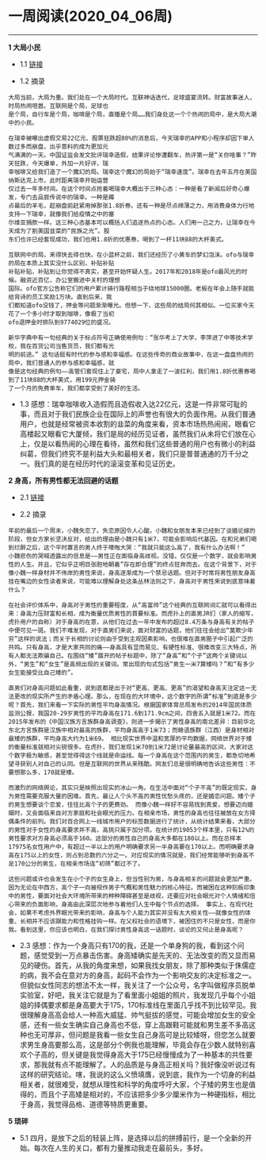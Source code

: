 # 一周阅读(2020_04_06周)

---

**1 大局小民**

- 1.1 [链接](https://mp.weixin.qq.com/s/_BGto8GSmxGrgsKRC6ECYw)

- 1.2 摘录
~~~
大局当前，大局为重。我们处在一个大局时代。互联神话迭代，足球盛宴流转。财富故事迷人，时局热闹喧嚣。互联网是个局，足球也  
是个局，自行车是个局，咖啡是个局，直播是个局……我们身处这一个个热闹的局中，是大局大潮中的小民。  

在瑞幸被曝出虚假交易22亿元、股票狂跌超80%的消息后，今天瑞幸的APP和小程序却因下单人数过多而崩盘，出乎意料的成为更加元  
气满满的一天。中国证监会发文批评瑞幸造假，结果评论惨遭翻车，热评第一是“关你啥事？”昨天狂跌，今天爆单，外加一片好评，瑞  
幸咖啡又给我们造了一个魔幻的局。瑞幸这个魔幻的局始于“瑞幸速度”。瑞幸在去年五月在美国纳斯达克上市，此时距离瑞幸开始运营  
仅过去一年多时间。在这个时间点抢着喝瑞幸大概出于三种心态：一种是看了新闻后好奇心爆发，专门去品尝传说中的瑞幸。一种是薅  
点最后的羊毛，趁崩盘前赶紧用掉那张1.8折券。还有一种是尽点绵薄之力，用消费身体力行地支持一下瑞幸，就像我们给疫情之中的塞  
尔维亚捐款一样。这三种心态基本可以概括人们追逐热点的心态。人们用一己之力，让瑞幸在今天成为了割美国韭菜的“民族之光”。股  
东们也许已经套现成功，我们也用1.8折的优惠券，喝到了一杯11块88的大杯美式。  

互联网中的局，来得快去得也快。在小蓝杯之前，我们还经历了小黄车的梦幻泡沫。ofo与瑞幸的局在本质上其实没什么区别，补贴补贴  
补贴补贴，补贴到让你觉得不真实，甚至开始怀疑人生。2017年和2018年是ofo最风光的时候。融资近百亿，办公室搬进中关村的理想  
国际。ofo官方公告称它们的用户累计骑行路程相当于绕地球15000圈。老板在年会上随手就能给背诗的员工奖励1万块。直到后来，我  
们都知道ofo没钱了，押金等问题渐渐曝光。但想一下，这些局的结局何其相似。一位买家今天花了一个多小时才取到咖啡，像极了当初  
ofo退押金时排队到9774029位的盛况。  

新华字典中有一句经典的关于标点符号正确使用例句：“张华考上了大学，李萍进了中等技术学校，我在百货公司当售货员，我们都有光  
明的前途。” 这句话挺有时代的参与感和幸福感。在这些传奇的商业故事中，在这一盘盘热闹的局中，我们普通人的参与感和幸福感，就  
像是这句经典的例句——高管们套现住上了豪宅，局中人拿走了一波红利，我们用1.8折优惠券喝到了11块88的大杯美式，用199元押金骑  
了一个月的免费单车，我们都享受到了美好的生活。  

~~~

- 1.3 感想：瑞幸咖啡收入造假而且造假收入达22亿元，这是一件非常可耻的事，而且对于我们民族企业在国际上的声誉也有很大的负面作用。从我们普通用户，也就是经常被资本收割的韭菜的角度来看，资本市场热热闹闹，眼看它高楼起又眼看它大厦倾，我们是局的经历见证者，虽然我们从未将它们放在心上，仅是以看热闹的心理在看待，虽然和我们这些普通的用户也有微小的利益纠葛，但我们终究不是利益大头和最相关者，我们只是普普通通的万千分之一。我们真的是在经历时代的滚滚变革和见证历史。


**2 身高，所有男性都无法回避的话题**

- 2.1 [链接](https://mp.weixin.qq.com/s/kc-U1Rwfjz4pTF38W65R9A)

- 2.2 摘录
~~~
年前的最后一个周末，小魏失恋了。失恋原因令人心酸。小魏和女朋友本来已经到了谈婚论嫁的阶段，但女方家长坚决反对，给出的理由是小魏只有1米7，可能会影响后代基因。在和兄弟们喝到烂醉之后，这个平时寡言的男人终于嚎啕大哭：“我就只能这么高了，我有什么办法啊！”
小魏悲伤的哭喊透露出的信息是——男性正在面临身高歧视。没错，仅仅是一个数字，就会影响男性的人生。并且，它似乎正明目张胆地朝着”存在即合理”的终点狂奔而去。在这个背景下，对于像小魏一样身材并不伟岸的男性来说，身高逐渐成为一个禁忌话题。但对于时常将男性朋友身高挂在嘴边的女性读者来说，可能难以理解身处这条丛林法则之下，身高对于男性来说到底意味着什么？  

在社会评价体系中，身高对于男性的重要程度，从“高富帅”这个经典的互联网词汇就可以看得出来：身高力压财富和长相，成为衡量优质男性的首要标准。而虎扑上的直男JR们（家人的缩写，虎扑用户的自称）对于身高的在意，从他们在过去一年中发布的超过8.4万条与身高有关的帖子中便可见一斑。我们不难发现，对于直男们来说，面对财富的话题，他们往往会给出“莫欺少年穷”这样的说法；而关于长相的讨论则由于受到主观因素影响，也很难在直男圈子中引起广泛的共鸣。只有身高，才是大家共同的痛——身高具有显而易见、有硬性标准、很难改变三大特点，所有人都无法欺骗自己。在围绕“矮”展开的帖子标题中，除了“身高”和“个子”这两个关键词以外，“男生”和“女生”是高频出现的关键词。常出现的句式包括“男生一米7算矮吗？”和“有多少女生能接受比自己矮的”。  

直男们对身高问题如此看重，说到底都是出于对“更高、更高、更高”的渴望和身高天注定这一无法更改的现实所产生的矛盾心理。那么，在现在的大环境中，这个数字的所谓“标准”到底是多少呢？首先，我们来看一下实际的男性平均身高情况。根据国家体育总局发布的2014年国民体质监测公报，我国20-29岁男性的平均身高在171.6到171.9cm之间，四舍五入就是1米72。而在2015年发布的《中国汉族方言族群身高调查》，则进一步揭示了男性身高的南北差异：目前华北东北方言族群是汉族中相对最高的族群，平均身高高于1米73；而赣语族群（江西）是身材相对最矮的族群，平均身高大约为1米69。 相比现实世界中温和宽厚的平均数据，网络世界对于矮的衡量标准就相对尖锐很多。在虎扑，我们发现1米70到1米72是讨论量最高的区间，大家对这个数字极为敏感，甚至觉得得这个线就是命运线。每一个身高在这个范围内的男生，都急切地希望寻获别人对自己的认同。但是互联网的世界从来残酷。网友们总是很明确地告诉这些男性：不要想那么多，170就是矮。  

而激烈的网络舆论，其实只是映照出现实的冰山一角。在生活中面对“个子不高”的既定现实，身为男性需要克服大量的困难。首先，最让人个头不高的男性忧愁头疼的，还是婚恋问题。矮个子的男生想要谈个恋爱，往往比高个子的更费劲。 而像小魏一样好不容易找到真爱，想要迈向婚姻时，又会面临来自对方家庭和社会眼光的压力。在相亲市场，男性的身高也往往被放在女方择偶条件的前列。我们对百合网上一线城市用户的标签数据进行了统计，从统计结果来看，大部分的男性对于女性的身高要求并不高，高挑只属于加分项。在统计的19053个样本里，只有12%的男性要求对方身高必须高于160。这部分的男性自己的身高大多都在180以上。而在总样本17975名女性用户中，有超过一半以上的用户明确要求另一半身高要在170以上。而明确要求身高在175以上的女性，则占到总数的六分之一。对应现实的情况就是，我们经常能够听到身高不足170公分的男生，在相亲市场连“初筛”都过不了。

这些问题或许也会发生在小个子的女生身上，但当性别为男，与身高相关的问题就会更加严重。因为无论在中西方，高个子一向被视作男子气概和男性魅力的核心特征。而被困在这种刻板印象中的男性，要面对社会大环境所带来的种种障碍甚至是歧视，还要应对社会眼光对个人情绪和信心带来的负面影响，身高由此深层次地参与着他们人生中每个节点的选择。 事实上，在现代社会，如果不考虑外界眼光带来的影响，身高与个人能力其实并没有太大相关性——就像女性的体重、长相并不应该跟能力和性格挂钩一样。在父权社会的语境下，被困住的不只是女性，而是你我。看到这里，你应该也明白，在我们探讨男性身高这一话题时，谈论的又何止是身高呢？
~~~

- 2.3 感想：作为一个身高只有170的我，还是一个单身狗的我，看到这个问题，感觉受到一万点暴击伤害。身高矮确实是先天的、无法改变的而又显而易见的硬伤。首先，从我的角度来想，如果我找女朋友，除了那种类似于侏儒症的病，我不会在意对方的身高，起码不会作为一个影响交友的决定标准之一。但貌似女性同志的想法不太一样，我关注了一个公众号，名字叫做程序员脱单实验室，好吧，我关注它就是为了看里面小姐姐的照片，我发现几乎每个小姐姐的择偶要求都是身高要大于175，170标准线在里面几乎找不到比较罕见。我很理解身高高会给人一种高大威猛、帅气挺拔的感觉，可能会增加女生的安全感，还有一些女生确实自己身高也不低，穿上高跟鞋可能就和男生差不多高这种也无可厚非，但问题是我看一些女生自己身高可是比较矮呀，但您怎么就要求男生身高要那么高，这是部分个例我也能理解，毕竟会存在少数人就特别喜欢个子高的，但关键是我觉得身高大于175已经慢慢成为了一种基本的共性要求，那我就有点不能理解了。人的品质是与身高正相关吗？我好像没听说过有这样的研究结论。嗐，我说的这么义愤填膺，说到底，我作为一个切身的利益相关者，就很难受，就想从理性和科学的角度呼吁大家，个子矮的男生也是值得的，而且个子高矮是相对的，不应该把多少多少厘米作为一种硬指标，相比于身高，我觉得品格、道德等特质更重要。


**5 琐碎**

- 5.1 四月，是放下之后的轻装上阵，是选择以后的拼搏前行，是一个全新的开始。每次在人生的关口，都有力量推动我走在最前头，多好。


